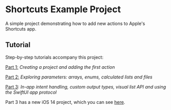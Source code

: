 # Shortcuts Example Project

A simple project demonstrating how to add new actions to Apple's Shortcuts app.

## Tutorial

Step-by-step tutorials accompany this project:

[Part 1:](https://toolboxpro.app/blog/adding-shortcuts-to-an-app-1) *Creating a project and adding the first action*

[Part 2:](https://toolboxpro.app/blog/adding-shortcuts-to-an-app-2) *Exploring parameters: arrays, enums, calculated lists and files*

[Part 3](https://toolboxpro.app/blog/adding-shortcuts-to-an-app-part-three): *In-app intent handling, custom output types, visual list API and using the SwiftUI app protocol*

Part 3 has a new iOS 14 project, which you can see [here](https://github.com/mralexhay/Shortcuts-Example-iOS14).
